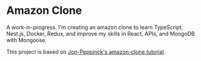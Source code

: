 # Amazon Clone

A work-in-progress. I'm creating an amazon clone to learn TypeScript, Nest.js, Docker, Redux, and improve my skills in React, APIs, and MongoDB with Mongoose.

This project is based on [Jon-Peppinck's amazon-clone tutorial](https://www.youtube.com/watch?v=xCNAqAgSL_4&list=PL9_OU-1M9E_sGc8wmVspxGwHUdCqDV8pM).